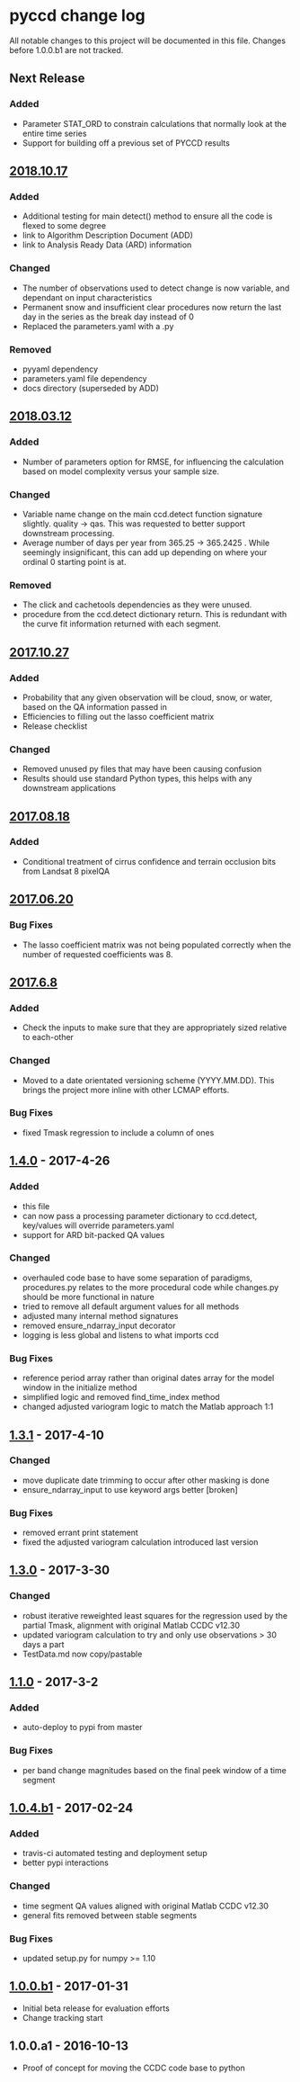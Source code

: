# pyccd change log
All notable changes to this project will be documented in this file. Changes before 1.0.0.b1 are not tracked.
## Next Release
### Added
 - Parameter STAT_ORD to constrain calculations that normally look at the entire time series
 - Support for building off a previous set of PYCCD results

## [2018.10.17]
### Added
 - Additional testing for main detect() method to ensure all the code is flexed to some degree
 - link to Algorithm Description Document (ADD)
 - link to Analysis Ready Data (ARD) information

### Changed
 - The number of observations used to detect change is now variable, and dependant on input characteristics
 - Permanent snow and insufficient clear procedures now return the last day in the series as the break day instead of 0
 - Replaced the parameters.yaml with a .py

### Removed
 - pyyaml dependency
 - parameters.yaml file dependency
 - docs directory (superseded by ADD)
  
## [2018.03.12]
### Added
 - Number of parameters option for RMSE, for influencing the calculation based on model complexity versus your sample size.

### Changed
 - Variable name change on the main ccd.detect function signature slightly. quality -> qas. This was requested to better support downstream processing.
 - Average number of days per year from 365.25 -> 365.2425 . While seemingly insignificant, this can add up depending on where your ordinal 0 starting point is at.
 
### Removed
 - The click and cachetools dependencies as they were unused.
 - procedure from the ccd.detect dictionary return. This is redundant with the curve fit information returned with each segment.

## [2017.10.27]
### Added
 - Probability that any given observation will be cloud, snow, or water, based on the QA information passed in
 - Efficiencies to filling out the lasso coefficient matrix
 - Release checklist

### Changed
 - Removed unused py files that may have been causing confusion
 - Results should use standard Python types, this helps with any downstream applications

## [2017.08.18]
### Added
 - Conditional treatment of cirrus confidence and terrain occlusion bits from Landsat 8 pixelQA

## [2017.06.20]
### Bug Fixes
 - The lasso coefficient matrix was not being populated correctly when the number of requested coefficients was 8.

## [2017.6.8]
### Added
 - Check the inputs to make sure that they are appropriately sized relative to each-other

### Changed
 - Moved to a date orientated versioning scheme (YYYY.MM.DD). This brings the project more inline with other LCMAP efforts.

### Bug Fixes
 - fixed Tmask regression to include a column of ones

## [1.4.0] - 2017-4-26
### Added
 - this file
 - can now pass a processing parameter dictionary to ccd.detect, key/values will override parameters.yaml
 - support for ARD bit-packed QA values
 
### Changed
 - overhauled code base to have some separation of paradigms, procedures.py relates to the more procedural code while changes.py should be more functional in nature
 - tried to remove all default argument values for all methods
 - adjusted many internal method signatures
 - removed ensure_ndarray_input decorator
 - logging is less global and listens to what imports ccd
 
### Bug Fixes
 - reference period array rather than original dates array for the model window in the initialize method
 - simplified logic and removed find_time_index method
 - changed adjusted variogram logic to match the Matlab approach 1:1

## [1.3.1] - 2017-4-10
### Changed
 - move duplicate date trimming to occur after other masking is done
 - ensure_ndarray_input to use keyword args better [broken]
 
### Bug Fixes
 - removed errant print statement
 - fixed the adjusted variogram calculation introduced last version

## [1.3.0] - 2017-3-30
### Changed
 - robust iterative reweighted least squares for the regression used by the partial Tmask, alignment with original Matlab CCDC v12.30
 - updated variogram calculation to try and only use observations > 30 days a part
 - TestData.md now copy/pastable

## [1.1.0] - 2017-3-2
### Added
 - auto-deploy to pypi from master
 
### Bug Fixes
 - per band change magnitudes based on the final peek window of a time segment

## [1.0.4.b1] - 2017-02-24
### Added
 - travis-ci automated testing and deployment setup
 - better pypi interactions
 
### Changed
 - time segment QA values aligned with original Matlab CCDC v12.30
 - general fits removed between stable segments
 
### Bug Fixes
 - updated setup.py for numpy >= 1.10

## [1.0.0.b1] - 2017-01-31
 - Initial beta release for evaluation efforts
 - Change tracking start

## 1.0.0.a1 - 2016-10-13
 - Proof of concept for moving the CCDC code base to python

[1.0.0.b1]: https://code.usgs.gov/lcmap/pyccd/compare/1.0.0.a1...1.0.0.b1
[1.0.4.b1]: https://code.usgs.gov/lcmap/pyccd/compare/1.0.0.b1...v1.0.4.b1
[1.1.0]: https://code.usgs.gov/lcmap/pyccd/compare/v1.0.4.b1...v1.1.0
[1.3.0]: https://code.usgs.gov/lcmap/pyccd/compare/v1.1.0...v1.3.0
[1.3.1]: https://code.usgs.gov/lcmap/pyccd/compare/v1.3.0...v1.3.1
[1.4.0]: https://code.usgs.gov/lcmap/pyccd/compare/v1.3.1...v1.4.0
[2017.6.8]: https://code.usgs.gov/lcmap/pyccd/compare/v1.4.0...v2017.6.8
[2017.06.20]: https://code.usgs.gov/lcmap/pyccd/compare/v2017.6.8...v2017.06.20
[2017.08.18]: https://code.usgs.gov/lcmap/pyccd/compare/v2017.06.20...v2017.08.18
[2017.10.27]: https://code.usgs.gov/lcmap/pyccd/compare/v2017.08.18...v2017.10.27
[2018.03.12]: https://code.usgs.gov/lcmap/pyccd/compare/v2017.10.27...v2018.03.12
[2018.10.17]: https://code.usgs.gov/lcmap/pyccd/compare/v2017.03.12...v2018.10.17
